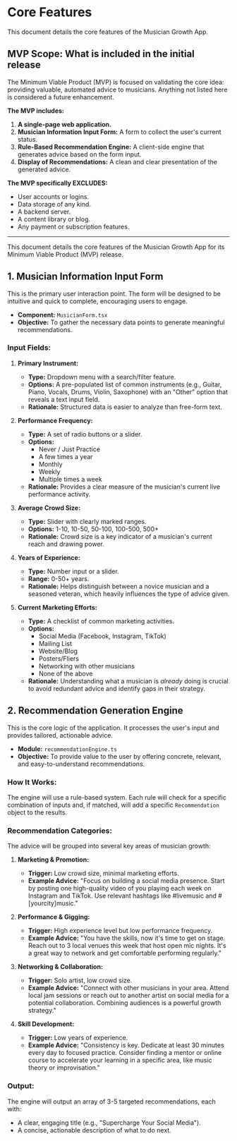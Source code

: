# Core Features

This document details the core features of the Musician Growth App.

## MVP Scope: What is included in the initial release

The Minimum Viable Product (MVP) is focused on validating the core idea: providing valuable, automated advice to musicians. Anything not listed here is considered a future enhancement.

**The MVP includes:**
1.  **A single-page web application.**
2.  **Musician Information Input Form:** A form to collect the user's current status.
3.  **Rule-Based Recommendation Engine:** A client-side engine that generates advice based on the form input.
4.  **Display of Recommendations:** A clean and clear presentation of the generated advice.

**The MVP specifically EXCLUDES:**
*   User accounts or logins.
*   Data storage of any kind.
*   A backend server.
*   A content library or blog.
*   Any payment or subscription features.

---

This document details the core features of the Musician Growth App for its Minimum Viable Product (MVP) release.

## 1. Musician Information Input Form

This is the primary user interaction point. The form will be designed to be intuitive and quick to complete, encouraging users to engage.

*   **Component:** `MusicianForm.tsx`
*   **Objective:** To gather the necessary data points to generate meaningful recommendations.

### Input Fields:

1.  **Primary Instrument:**
    *   **Type:** Dropdown menu with a search/filter feature.
    *   **Options:** A pre-populated list of common instruments (e.g., Guitar, Piano, Vocals, Drums, Violin, Saxophone) with an "Other" option that reveals a text input field.
    *   **Rationale:** Structured data is easier to analyze than free-form text.

2.  **Performance Frequency:**
    *   **Type:** A set of radio buttons or a slider.
    *   **Options:**
        *   Never / Just Practice
        *   A few times a year
        *   Monthly
        *   Weekly
        *   Multiple times a week
    *   **Rationale:** Provides a clear measure of the musician's current live performance activity.

3.  **Average Crowd Size:**
    *   **Type:** Slider with clearly marked ranges.
    *   **Options:** 1-10, 10-50, 50-100, 100-500, 500+
    *   **Rationale:** Crowd size is a key indicator of a musician's current reach and drawing power.

4.  **Years of Experience:**
    *   **Type:** Number input or a slider.
    *   **Range:** 0-50+ years.
    *   **Rationale:** Helps distinguish between a novice musician and a seasoned veteran, which heavily influences the type of advice given.

5.  **Current Marketing Efforts:**
    *   **Type:** A checklist of common marketing activities.
    *   **Options:**
        *   Social Media (Facebook, Instagram, TikTok)
        *   Mailing List
        *   Website/Blog
        *   Posters/Fliers
        *   Networking with other musicians
        *   None of the above
    *   **Rationale:** Understanding what a musician is *already* doing is crucial to avoid redundant advice and identify gaps in their strategy.

## 2. Recommendation Generation Engine

This is the core logic of the application. It processes the user's input and provides tailored, actionable advice.

*   **Module:** `recommendationEngine.ts`
*   **Objective:** To provide value to the user by offering concrete, relevant, and easy-to-understand recommendations.

### How It Works:

The engine will use a rule-based system. Each rule will check for a specific combination of inputs and, if matched, will add a specific `Recommendation` object to the results.

### Recommendation Categories:

The advice will be grouped into several key areas of musician growth:

1.  **Marketing & Promotion:**
    *   **Trigger:** Low crowd size, minimal marketing efforts.
    *   **Example Advice:** "Focus on building a social media presence. Start by posting one high-quality video of you playing each week on Instagram and TikTok. Use relevant hashtags like #livemusic and #[yourcity]music."

2.  **Performance & Gigging:**
    *   **Trigger:** High experience level but low performance frequency.
    *   **Example Advice:** "You have the skills, now it's time to get on stage. Reach out to 3 local venues this week that host open mic nights. It's a great way to network and get comfortable performing regularly."

3.  **Networking & Collaboration:**
    *   **Trigger:** Solo artist, low crowd size.
    *   **Example Advice:** "Connect with other musicians in your area. Attend local jam sessions or reach out to another artist on social media for a potential collaboration. Combining audiences is a powerful growth strategy."

4.  **Skill Development:**
    *   **Trigger:** Low years of experience.
    *   **Example Advice:** "Consistency is key. Dedicate at least 30 minutes every day to focused practice. Consider finding a mentor or online course to accelerate your learning in a specific area, like music theory or improvisation."

### Output:

The engine will output an array of 3-5 targeted recommendations, each with:
*   A clear, engaging title (e.g., "Supercharge Your Social Media").
*   A concise, actionable description of what to do next.